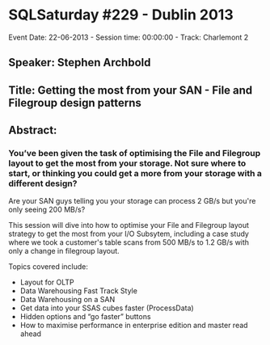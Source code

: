 # SQLSaturday #229 - Dublin 2013
Event Date: 22-06-2013 - Session time: 00:00:00 - Track: Charlemont 2
## Speaker: Stephen Archbold
## Title: Getting the most from your SAN - File and Filegroup design patterns
## Abstract:
### You’ve been given the task of optimising the File and Filegroup layout to get the most from your storage. Not sure where to start, or thinking you could get a more from your storage with a different design?

Are your SAN guys telling you your storage can process 2 GB/s but you're only seeing 200 MB/s?

This session will dive into how to optimise your File and Filegroup layout strategy to get the most from your I/O Subsytem, including a case study where we took a customer's table scans from 500 MB/s to 1.2 GB/s with only a change in filegroup layout.

Topics covered include:
- Layout for OLTP
- Data Warehousing Fast Track Style
- Data Warehousing on a SAN
- Get data into your SSAS cubes faster (ProcessData)
- Hidden options and “go faster” buttons 
- How to maximise performance in enterprise edition and master read ahead

